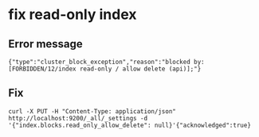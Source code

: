 # fix read-only index

## Error message
`{"type":"cluster_block_exception","reason":"blocked by: [FORBIDDEN/12/index read-only / allow delete (api)];"}`


## Fix
`curl -X PUT -H "Content-Type: application/json" http://localhost:9200/_all/_settings -d '{"index.blocks.read_only_allow_delete": null}'{"acknowledged":true}`

